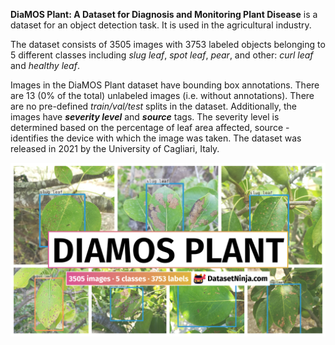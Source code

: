 **DiaMOS Plant: A Dataset for Diagnosis and Monitoring Plant Disease** is a dataset for an object detection task. It is used in the agricultural industry. 

The dataset consists of 3505 images with 3753 labeled objects belonging to 5 different classes including *slug leaf*, *spot leaf*, *pear*, and other: *curl leaf* and *healthy leaf*.

Images in the DiaMOS Plant dataset have bounding box annotations. There are 13 (0% of the total) unlabeled images (i.e. without annotations). There are no pre-defined <i>train/val/test</i> splits in the dataset. Additionally, the images have ***severity level*** and ***source*** tags. The severity level is determined based on the percentage of leaf area affected, source - identifies the device with which the image was taken. The dataset was released in 2021 by the University of Cagliari, Italy.

<img src="https://github.com/dataset-ninja/diamos-plant/raw/main/visualizations/poster.png">
